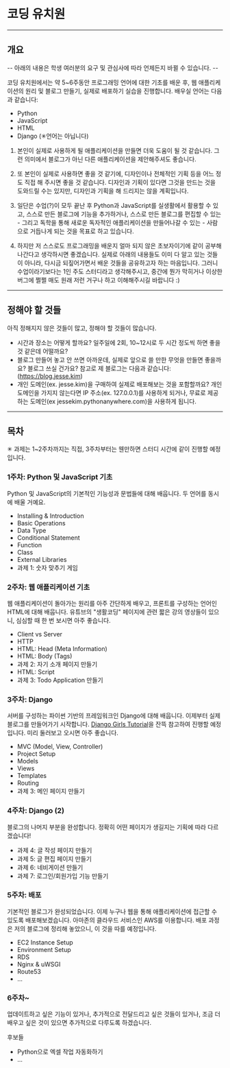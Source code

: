 # 코딩 유치원

---

## 개요

-- 아래의 내용은 학생 여러분의 요구 및 관심사에 따라 언제든지 바뀔 수 있습니다. --

코딩 유치원에서는 약 5~6주동안 프로그래밍 언어에 대한 기초를 배운 후, 웹 애플리케이션의 원리 및 블로그 만들기, 실제로 배포하기 실습을 진행합니다. 배우실 언어는 다음과 같습니다:

- Python
- JavaScript
- HTML
- Django (✳︎언어는 아닙니다)

1. 본인이 실제로 사용하게 될 애플리케이션을 만들면 더욱 도움이 될 것 같습니다. 그런 의미에서 블로그가 아닌 다른 애플리케이션을 제안해주셔도 좋습니다.

2. 또 본인이 실제로 사용하면 좋을 것 같기에, 디자인이나 전체적인 기획 등을 어느 정도 직접 해 주시면 좋을 것 같습니다. 디자인과 기획이 있다면 그것을 만드는 것을 도와드릴 수는 있지만, 디자인과 기획을 해 드리지는 않을 계획입니다.

3. 일단은 수업(?)이 모두 끝난 후 Python과 JavaScript를 실생활에서 활용할 수 있고, 스스로 만든 블로그에 기능을 추가하거나, 스스로 만든 블로그를 편집할 수 있는 - 그리고 독학을 통해 새로운 독자적인 애플리케이션을 만들어나갈 수 있는 - 사람으로 거듭나게 되는 것을 목표로 하고 있습니다.

4. 하지만 저 스스로도 프로그래밍을 배운지 얼마 되지 않은 초보자이기에 같이 공부해나간다고 생각하시면 좋겠습니다. 실제로 아래의 내용들도 이미 다 알고 있는 것들이 아니라, 다시금 되짚어가면서 배운 것들을 공유하고자 하는 마음입니다. 그러니 수업이라기보다는 1인 주도 스터디라고 생각해주시고, 중간에 뭔가 막히거나 이상한 버그에 쩔쩔 매도 원래 저런 거구나 하고 이해해주시길 바랍니다 :)

---

## 정해야 할 것들

아직 정해지지 않은 것들이 많고, 정해야 할 것들이 많습니다.

- 시간과 장소는 어떻게 할까요? 일주일에 2회, 10~12시로 두 시간 정도씩 하면 좋을 것 같은데 어떨까요?
- 블로그 만들어 놓고 안 쓰면 아까운데, 실제로 앞으로 쓸 만한 무엇을 만들면 좋을까요? 블로그 쓰실 건가요? 참고로 제 블로그는 다음과 같습니다: (https://blog.jesse.kim)
- 개인 도메인(ex. jesse.kim)을 구매하여 실제로 배포해보는 것을 포함할까요? 개인 도메인을 가지지 않는다면 IP 주소(ex. 127.0.0.1)를 사용하게 되거나, 무료로 제공하는 도메인(ex jessekim.pythonanywhere.com)을 사용하게 됩니다.

---

## 목차

✳︎ 과제는 1~2주차까지는 직접, 3주차부터는 웬만하면 스터디 시간에 같이 진행할 예정입니다.

### 1주차: Python 및 JavaScript 기초

Python 및 JavaScript의 기본적인 기능성과 문법들에 대해 배웁니다. 두 언어를 동시에 배울 거예요.

- Installing & Introduction
- Basic Operations
- Data Type
- Conditional Statement
- Function
- Class
- External Libraries
- 과제 1: 숫자 맞추기 게임

### 2주차: 웹 애플리케이션 기초

웹 애플리케이션이 돌아가는 원리를 아주 간단하게 배우고, 프론트를 구성하는 언어인 HTML에 대해 배웁니다. 유튜브의 "생활코딩" 페이지에 관련 짧은 강의 영상들이 있으니, 심심할 때 한 번 보시면 아주 좋습니다.

- Client vs Server
- HTTP
- HTML: Head (Meta Information)
- HTML: Body (Tags)
- 과제 2: 자기 소개 페이지 만들기
- HTML: Script
- 과제 3: Todo Application 만들기

### 3주차: Django

서버를 구성하는 파이썬 기반의 프레임워크인 Django에 대해 배웁니다. 이제부터 실제 블로그를 만들어가기 시작합니다. [Django Girls Tutorial](https://tutorial.djangogirls.org/ko/)을 잔뜩 참고하여 진행할 예정입니다. 미리 둘러보고 오시면 아주 좋습니다.

- MVC (Model, View, Controller)
- Project Setup
- Models
- Views
- Templates
- Routing
- 과제 3: 메인 페이지 만들기

### 4주차: Django (2)

블로그의 나머지 부분을 완성합니다. 정확히 어떤 페이지가 생길지는 기획에 따라 다르겠습니다!

- 과제 4: 글 작성 페이지 만들기
- 과제 5: 글 편집 페이지 만들기
- 과제 6: 네비게이션 만들기
- 과제 7: 로그인/회원가입 기능 만들기

### 5주차: 배포

기본적인 블로그가 완성되었습니다. 이제 누구나 웹을 통해 애플리케이션에 접근할 수 있도록 배포해보겠습니다. 아마존의 클라우드 서비스인 AWS를 이용합니다. 배포 과정은 저의 블로그에 정리해 놓았으니, 이 것을 따를 예정입니다.

- EC2 Instance Setup
- Environment Setup
- RDS
- Nginx & uWSGI
- Route53
- ...

### 6주차~

업데이트하고 싶은 기능이 있거나, 추가적으로 전달드리고 싶은 것들이 있거나, 조금 더 배우고 싶은 것이 있으면 추가적으로 다루도록 하겠습니다.

후보들

- Python으로 엑셀 작업 자동화하기
- ...

